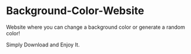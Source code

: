 # Background-Color-Website

Website where you can change a background color or generate a random color!

Simply Download and Enjoy It.

